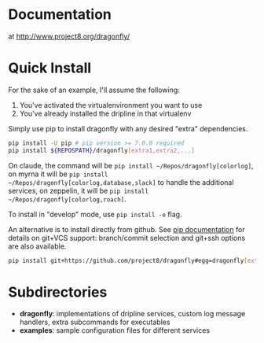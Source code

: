 # Documentation

at http://www.project8.org/dragonfly/

# Quick Install

For the sake of an example, I'll assume the following:

1. You've activated the virtualenvironment you want to use
1. You've already installed the dripline in that virtualenv

Simply use pip to install dragonfly with any desired "extra" dependencies.
```bash
pip install -U pip # pip version >= 7.0.0 required
pip install ${REPOSPATH}/dragonfly[extra1,extra2,...]
```

On claude, the command will be `pip install ~/Repos/dragonfly[colorlog]`, on myrna it will be `pip install ~/Repos/dragonfly[colorlog,database,slack]` to handle the additional services, on zeppelin, it will be `pip install ~/Repos/dragonfly[colorlog,roach]`.

To install in "develop" mode, use `pip install -e` flag.

An alternative is to install directly from github.  See [pip documentation](https://pip.pypa.io/en/stable/reference/pip_install/#git) for details on git+VCS support: branch/commit selection and git+ssh options are also available.
```bash
pip install git+https://github.com/project8/dragonfly#egg=dragonfly[extra1,extra2,...]
```
# Subdirectories
- **dragonfly**: implementations of dripline services, custom log message handlers, extra subcommands for executables 
- **examples**: sample configuration files for different services 

